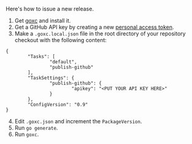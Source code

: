 Here's how to issue a new release.

1. Get [goxc][] and install it.
2. Get a GitHub API key by creating a new [personal access token][].
3. Make a `.goxc.local.json` file in the root directory of your
   repository checkout with the following content:

```
{
        "Tasks": [
                "default",
                "publish-github"
        ],
        "TaskSettings": {
                "publish-github": {
                        "apikey": "<PUT YOUR API KEY HERE>"
                }
        },
        "ConfigVersion": "0.9"
}
```

4. Edit `.goxc.json` and increment the `PackageVersion`.
5. Run `go generate`.
6. Run `goxc`.

[goxc]: https://github.com/laher/goxc
[personal access token]: https://github.com/settings/tokens
